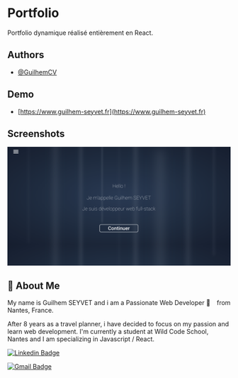 # Portfolio

Portfolio dynamique réalisé entièrement en React.

## Authors

- [@GuilhemCV](https://www.github.com/guilhemCV)


## Demo

- [https://www.guilhem-seyvet.fr](https://www.guilhem-seyvet.fr)



## Screenshots

![App Screenshot](https://github.com/guilhemcv/portfolio/blob/main/screenshot.png)


## 🚀 About Me
My name is Guilhem SEYVET and i am a Passionate Web Developer 🚀   from Nantes, France.

After 8 years as a travel planner, i have decided to focus on my passion and learn web development. I'm currently a student at Wild Code School, Nantes and I am specializing in Javascript / React.


[![Linkedin Badge](https://img.shields.io/badge/-guilhem_seyvet-blue?style=flat-square&logo=Linkedin&logoColor=white&link=https://www.linkedin.com/in/guilhem-seyvet/)](https://www.linkedin.com/in/guilhem-seyvet/)

[![Gmail Badge](https://img.shields.io/badge/-guilhem.seyvet@hotmail.fr-c14438?style=flat-square&logo=Gmail&logoColor=white&link=mailto:guilhem.seyvet@hotmail.fr)](mailto:guilhem.seyvet@hotmail.fr) 
